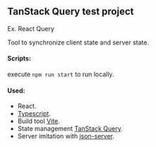 ## TanStack Query test project

Ex. React Query

Tool to synchronize client state and server state.

#### Scripts:

execute `npm run start` to run locally.

#### Used:

* React.
* [Typescript](https://www.typescriptlang.org/).
* Build tool [Vite](https://vitejs.dev/).
* State management [TanStack Query](https://tanstack.com/query/latest).
* Server imitation with [json-server](https://github.com/typicode/json-server).
